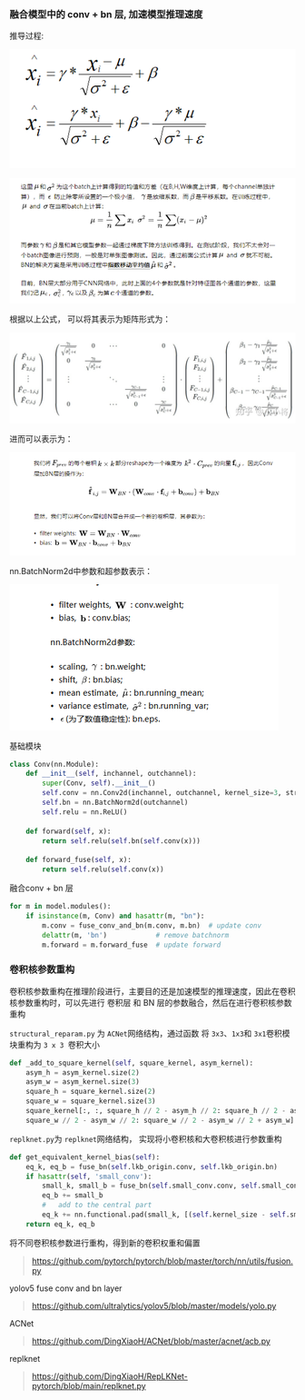 ### 融合模型中的 conv + bn 层, 加速模型推理速度

推导过程:

![BN2](https://github.com/youngx123/pic/blob/main/BN2.png?raw=true)

![BN3](https://github.com/youngx123/pic/blob/main/BN3.png?raw=true)

根据以上公式， 可以将其表示为矩阵形式为：

![BN4](https://github.com/youngx123/pic/blob/main/BN4.jpg?raw=true)

进而可以表示为：

![BN5](https://github.com/youngx123/pic/blob/main/BN5.png?raw=true)

nn.BatchNorm2d中参数和超参数表示：

![nn.BatchNorm参数](https://github.com/youngx123/pic/blob/main/bn_weight.png?raw=true)

基础模块
```python
class Conv(nn.Module):
    def __init__(self, inchannel, outchannel):
        super(Conv, self).__init__()
        self.conv = nn.Conv2d(inchannel, outchannel, kernel_size=3, stride=1, padding=1, bias=False)
        self.bn = nn.BatchNorm2d(outchannel)
        self.relu = nn.ReLU()

    def forward(self, x):
        return self.relu(self.bn(self.conv(x)))

    def forward_fuse(self, x):
        return self.relu(self.conv(x))
```

融合conv + bn 层
```python
for m in model.modules():
    if isinstance(m, Conv) and hasattr(m, "bn"):
        m.conv = fuse_conv_and_bn(m.conv, m.bn)  # update conv
        delattr(m, 'bn')            # remove batchnorm
        m.forward = m.forward_fuse  # update forward
```

### 卷积核参数重构
卷积核参数重构在推理阶段进行，主要目的还是加速模型的推理速度，因此在卷积核参数重构时，可以先进行 卷积层 和 BN 层的参数融合，然后在进行卷积核参数重构

`structural_reparam.py` 为 `ACNet`网络结构，通过函数 将 `3x3`、`1x3`和 `3x1`卷积模块重构为 `3 x 3 `卷积大小
```python
def _add_to_square_kernel(self, square_kernel, asym_kernel):
    asym_h = asym_kernel.size(2)
    asym_w = asym_kernel.size(3)
    square_h = square_kernel.size(2)
    square_w = square_kernel.size(3)
    square_kernel[:, :, square_h // 2 - asym_h // 2: square_h // 2 - asym_h // 2 + asym_h,
    square_w // 2 - asym_w // 2: square_w // 2 - asym_w // 2 + asym_w] += asym_kernel
```
`replknet.py`为 `replknet`网络结构， 实现将小卷积核和大卷积核进行参数重构
```python
def get_equivalent_kernel_bias(self):
    eq_k, eq_b = fuse_bn(self.lkb_origin.conv, self.lkb_origin.bn)
    if hasattr(self, 'small_conv'):
        small_k, small_b = fuse_bn(self.small_conv.conv, self.small_conv.bn)
        eq_b += small_b
        #   add to the central part
        eq_k += nn.functional.pad(small_k, [(self.kernel_size - self.small_kernel) // 2] * 4)
    return eq_k, eq_b
```
将不同卷积核参数进行重构，得到新的卷积权重和偏置

> https://github.com/pytorch/pytorch/blob/master/torch/nn/utils/fusion.py

yolov5 fuse conv and bn layer

> https://github.com/ultralytics/yolov5/blob/master/models/yolo.py

ACNet
> https://github.com/DingXiaoH/ACNet/blob/master/acnet/acb.py

replknet 
> https://github.com/DingXiaoH/RepLKNet-pytorch/blob/main/replknet.py
